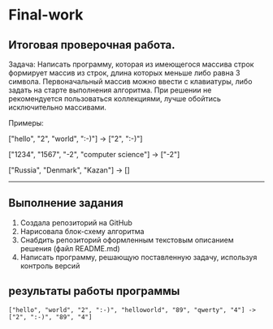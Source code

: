 # Final-work

## Итоговая проверочная работа.

Задача: Написать программу, которая из имеющегося массива строк формирует массив из строк, длина которых меньше либо равна 3 символа. Первоначальный массив можно ввести с клавиатуры, либо задать на старте выполнения алгоритма. При решении не рекомендуется пользоваться коллекциями, лучше обойтись исключительно массивами.

Примеры:

["hello", "2", "world", ":-)"] -> ["2", ":-)"]

["1234", "1567", "-2", "computer science"] -> ["-2"]

["Russia", "Denmark", "Kazan"] -> []

---
## Выполнение задания

1. Создала репозиторий на GitHub
2. Нарисовала блок-схему алгоритма
3. Снабдить репозиторий оформленным текстовым описанием решения (файл README.md)
4. Написать программу, решающую поставленную задачу, используя контроль версий

## результаты работы программы

    ["hello", "world", "2", ":-)", "helloworld", "89", "qwerty", "4"] -> ["2", ":-)", "89", "4"]